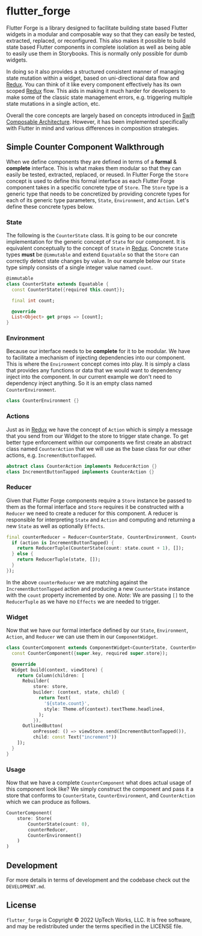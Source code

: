 # flutter_forge

Flutter Forge is a library designed to facilitate building state based Flutter
widgets in a modular and composable way so that they can easily be tested,
extracted, replaced, or reconfigured. This also makes it possible to build
state based Flutter components in complete isolation as well as being able to
easily use them in Storybooks. This is normally only possible for dumb widgets.

In doing so it also provides a structured consistent manner of managing state
mutation within a widget, based on uni-directional data flow and [Redux][]. You can
think of it like every component effectively has its own scoped [Redux][] flow.
This aids in making it much harder for developers to make some of the classic
state management errors, e.g. triggering multiple state mutations in a single
action, etc.

Overall the core concepts are largely based on concepts introduced in
[Swift Composable Architecture][]. However, it has been implemented
specifically with Flutter in mind and various differences in composition
strategies.

## Simple Counter Component Walkthrough

When we define components they are defined in terms of a **formal** &
**complete** interface. This is what makes them modular so that they can easily
be tested, extracted, replaced, or reused. In Flutter Forge the `Store` concept
is used to define this formal interface as each Flutter Forge component takes
in a specific concrete type of `Store`. The `Store` type is a generic type that
needs to be concretized by providing concrete types for each of its generic
type parameters, `State`, `Environment`, and `Action`. Let's define these
concrete types below.

### State

The following is the `CounterState` class. It is going to be our concrete
implementation for the generic concept of `State` for our component. It is
equivalent conceptually to the concept of `State` in [Redux][]. Concrete
`State` types **must** be `@immutable` and extend `Equatable` so that the
`Store` can correctly detect state changes by value. In our example below our
`State` type simply consists of a single integer value named `count`.

```dart
@immutable
class CounterState extends Equatable {
  const CounterState({required this.count});

  final int count;

  @override
  List<Object> get props => [count];
}
```

### Environment

Because our interface needs to be **complete** for it to be modular. We have to
facilitate a mechanism of injecting dependencies into our component. This is
where the `Environment` concept comes into play. It is simply a class that
provides any functions or data that we would want to dependency inject into the
component. In our current example we don't need to dependency inject anything.
So it is an empty class named `CounterEnvironment`.

```dart
class CounterEnvironment {}
```

### Actions

Just as in [Redux][] we have the concept of `Action` which is simply a message
that you send from our Widget to the store to trigger state change. To get
better type enforcement within our components we first create an abstract class
named `CounterAction` that we will use as the base class for our other actions,
e.g. `IncrementButtonTapped`.

```dart
abstract class CounterAction implements ReducerAction {}
class IncrementButtonTapped implements CounterAction {}
```

### Reducer

Given that Flutter Forge components require a `Store` instance be passed to
them as the formal interface and `Store` requires it be constructed with a
`Reducer` we need to create a reducer for this component. A reducer is
responsible for interpreting `State` and `Action` and computing and returning a
new `State` as well as optionally `Effects`.

```dart
final counterReducer = Reducer<CounterState, CounterEnvironment, CounterAction>((state, action) {
  if (action is IncrementButtonTapped) {
    return ReducerTuple(CounterState(count: state.count + 1), []);
  } else {
    return ReducerTuple(state, []);
  }
});
```

In the above `counterReducer` we are matching against the
`IncrementButtonTapped` action and producing a new `CounterState` instance with
the `count` property incremented by one. *Note:* We are passing `[]` to the
`ReducerTuple` as we have no `Effects` we are needed to trigger.

### Widget

Now that we have our formal interface defined by our `State`, `Environment`,
`Action`, and `Reducer` we can use them in our `ComponentWidget`.

```dart
class CounterComponent extends ComponentWidget<CounterState, CounterEnvironment, CounterAction> {
  const CounterComponent({super.key, required super.store});

  @override
  Widget build(context, viewStore) {
    return Column(children: [
      Rebuilder(
          store: store,
          builder: (context, state, child) {
            return Text(
              '${state.count}',
              style: Theme.of(context).textTheme.headline4,
            );
          }),
      OutlinedButton(
          onPressed: () => viewStore.send(IncrementButtonTapped()),
          child: const Text("increment"))
    ]);
  }
}
```

### Usage

Now that we have a complete `CounterComponent` what does actual usage of this
component look like? We simply construct the component and pass it a store that
conforms to `CounterState`, `CounterEnvironment`, and `CounterAction` which we
can produce as follows.

```dart
CounterComponent(
	store: Store(
		CounterState(count: 0),
		counterReducer,
		CounterEnvironment()
	)
)
```

## Development

For more details in terms of development and the codebase check out the
`DEVELOPMENT.md`.

## License

`flutter_forge` is Copyright © 2022 UpTech Works, LLC. It is free software, and
may be redistributed under the terms specified in the LICENSE file.

[Redux]: https://dev.to/codebucks/what-is-redux-simply-explained-2ch7
[Swift Composable Architecture]: https://github.com/pointfreeco/swift-composable-architecture 
